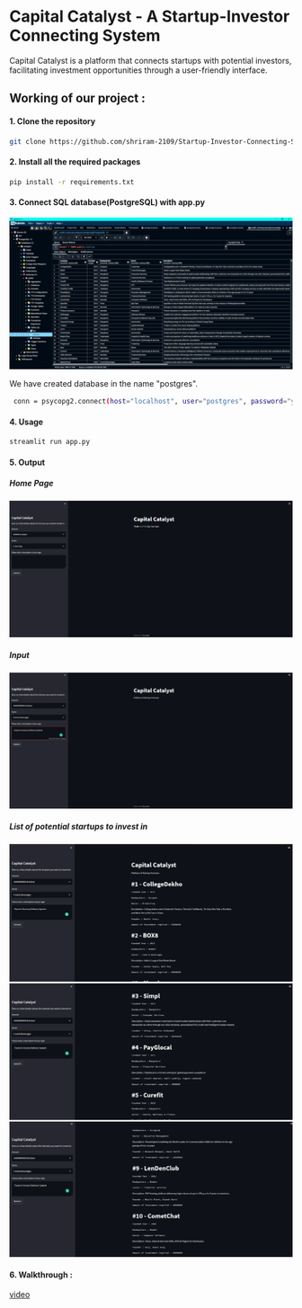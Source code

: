# Capital Catalyst - A Startup-Investor Connecting System
Capital Catalyst is a platform that connects startups with potential investors, facilitating investment opportunities through a user-friendly interface.

## Working of our project : 

#### 1. Clone the repository

```bash
git clone https://github.com/shriram-2109/Startup-Investor-Connecting-System.git
```

#### 2. Install all the required packages

```bash
pip install -r requirements.txt
```

#### 3. Connect SQL database(PostgreSQL) with app.py 

![database](https://github.com/shriram-2109/Startup-Investor-Connecting-System/blob/main/images/database.png)

We have created database in the name "postgres".
```bash
 conn = psycopg2.connect(host="localhost", user="postgres", password="your-password", dbname="postgres")
```

#### 4. Usage

```bash
streamlit run app.py
```

#### 5. Output 

##### Home Page
![home](https://github.com/shriram-2109/Startup-Investor-Connecting-System/blob/main/images/home.png)

##### Input 
![input](https://github.com/shriram-2109/Startup-Investor-Connecting-System/blob/main/images/input.png)

##### List of potential startups to invest in
![out1](https://github.com/shriram-2109/Startup-Investor-Connecting-System/blob/main/images/out1.png)
![out2](https://github.com/shriram-2109/Startup-Investor-Connecting-System/blob/main/images/out2.png)
![out3](https://github.com/shriram-2109/Startup-Investor-Connecting-System/blob/main/images/out3.png)

#### 6. Walkthrough :
[video](https://github.com/user-attachments/assets/649c5ce5-37a2-4367-b708-43dbcd592a54)
